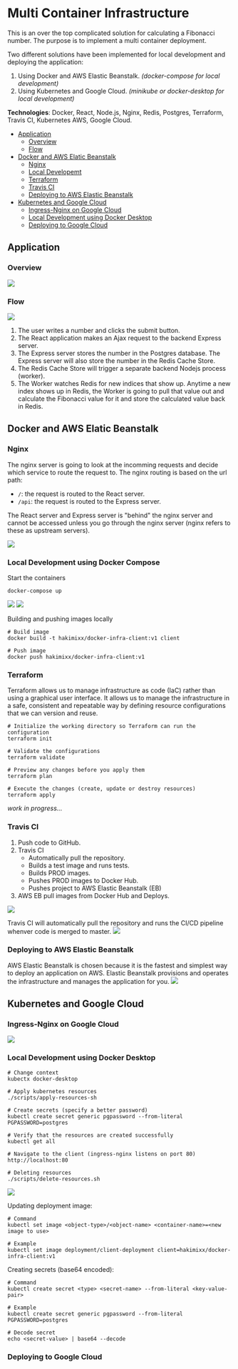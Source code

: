 # Multi Container Infrastructure

This is an over the top complicated solution for calculating a Fibonacci number.
The purpose is to implement a multi container deployment.

Two different solutions have been implemented for local development and deploying 
the application:
1. Using Docker and AWS Elastic Beanstalk.
   _(docker-compose for local development)_
2. Using Kubernetes and Google Cloud.
   _(minikube or docker-desktop for local development)_

**Technologies**: Docker, React, Node.js, Nginx, Redis, Postgres, Terraform, Travis CI, Kubernetes
AWS, Google Cloud. 

* [Application](#application)
  * [Overview](#overview)
  * [Flow](#flow)
* [Docker and AWS Elatic Beanstalk](#docker-and-aws-elatic-beanstalk)
  * [Nginx](#nginx)
  * [Local Developemt](#local-development-using-docker-compose)
  * [Terraform](#terraform)
  * [Travis CI](#travis-ci)
  * [Deploying to AWS Elastic Beanstalk](#deploying-to-aws-elastic-beanstalk)
* [Kubernetes and Google Cloud](#kubernetes-and-google-cloud)
  * [Ingress-Nginx on Google Cloud](#ingress-nginx-on-google-cloud)
  * [Local Development using Docker Desktop](#local-development-using-docker-desktop)
  * [Deploying to Google Cloud](#deploying-to-google-cloud)

## Application
### Overview
![](resources/images/overview.png)

### Flow
![](resources/images/flow.png)

1. The user writes a number and clicks the submit button.
2. The React application makes an Ajax request to the backend Express server.
3. The Express server stores the number in the Postgres database. The Express server will also
   store the number in the Redis Cache Store.
4. The Redis Cache Store will trigger a separate backend Nodejs process (worker).
5. The Worker watches Redis for new indices that show up. Anytime a new index shows up in Redis,
   the Worker is going to pull that value out and calculate the Fibonacci value for it and store the calculated
   value back in Redis.

## Docker and AWS Elatic Beanstalk

### Nginx
The nginx server is going to look at the incomming requests and decide which
service to route the request to. The nginx routing is based on the url path:
* `/`: the request is routed to the React server.
* `/api`: the request is routed to the Express server.

The React server and Express server is "behind" the nginx server and cannot be accessed
unless you go through the nginx server (nginx refers to these as upstream servers).

![](resources/images/nginx-routing.png)

### Local Development using Docker Compose
Start the containers
```shell
docker-compose up
```

![](resources/images/docker-compose-containers.png)
![](resources/images/app.png)

Building and pushing images locally
```shell
# Build image 
docker build -t hakimixx/docker-infra-client:v1 client

# Push image
docker push hakimixx/docker-infra-client:v1
```

### Terraform 
Terraform allows us to manage infrastructure as code (IaC) rather than using a graphical
user interface. It allows us to manage the infrastructure in a safe, consistent and 
repeatable way by defining resource configurations that we can version and reuse.
```shell
# Initialize the working directory so Terraform can run the configuration
terraform init

# Validate the configurations
terraform validate

# Preview any changes before you apply them 
terraform plan 

# Execute the changes (create, update or destroy resources)
terraform apply
```
_work in progress..._

### Travis CI 
1. Push code to GitHub.
2. Travis CI
   * Automatically pull the repository. 
   * Builds a test image and runs tests. 
   * Builds PROD images. 
   * Pushes PROD images to Docker Hub. 
   * Pushes project to AWS Elastic Beanstalk (EB) 
3. AWS EB pull images from Docker Hub and Deploys. 

![](resources/images/ci-cd.png)

Travis CI will automatically pull the repository and runs the CI/CD pipeline whenver code is merged to master. 
![](resources/images/travis-ci.png)

### Deploying to AWS Elastic Beanstalk
AWS Elastic Beanstalk is chosen because it is the fastest and simplest way to deploy an application on AWS.
Elastic Beanstalk provisions and operates the infrastructure and manages the application for you.
![](resources/images/deployment.png)

## Kubernetes and Google Cloud

### Ingress-Nginx on Google Cloud
![](resources/images/k8s-overview.png)

### Local Development using Docker Desktop
```shell
# Change context 
kubectx docker-desktop

# Apply kubernetes resources 
./scripts/apply-resources-sh

# Create secrets (specify a better password)
kubectl create secret generic pgpassword --from-literal PGPASSWORD=postgres 

# Verify that the resources are created successfully
kubectl get all

# Navigate to the client (ingress-nginx listens on port 80) 
http://localhost:80

# Deleting resources
./scripts/delete-resources.sh
```
![](resources/images/local-cluster.png)

Updating deployment image: 
```shell
# Command 
kubectl set image <object-type>/<object-name> <container-name>=<new image to use>

# Example
kubectl set image deployment/client-deployment client=hakimixx/docker-infra-client:v1
```

Creating secrets (base64 encoded):
```shell
# Command
kubectl create secret <type> <secret-name> --from-literal <key-value-pair>

# Example 
kubectl create secret generic pgpassword --from-literal PGPASSWORD=postgres

# Decode secret
echo <secret-value> | base64 --decode
```

### Deploying to Google Cloud
